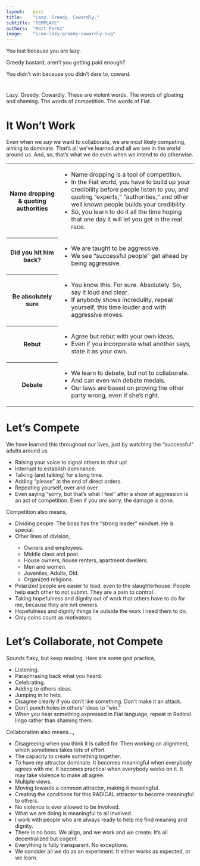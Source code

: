 ```yaml
---
layout:   post
title:    "Lazy. Greedy. Cowardly."
subtitle: "TEMPLATE"
authors:  "Matt Perez"
image:    "icon-lazy-greedy-cowardly.svg"
---
```


<div style="display:none;">
 <p>Lazy. Greedy. Cowardly. These are the words of gloating and  shaming.</p>
</div>

<div class="_center, _citation">
 <p>You lost because you are <span class='_paradigm'>lazy</span>.</p>
 <p><span class='_paradigm'>Greedy</span> bastard, aren&rsquo;t you getting paid enough?</p>
 <p>You didn&rsquo;t win because you didn&rsquo;t dare to, <span class='_paradigm'>coward</span>.</p>
</div>

<h1></h1>
 <p>Lazy. Greedy. Cowardly. These are violent words. The words of gloating and  shaming. The words of competition. The words of <span class='_paradigm'>Fiat.</span></p>

<h1>It Won&rsquo;t Work</h1>
 <p>Even when <em>we say</em> we want to collaborate, we are most likely competing, aiming to dominate. That&rsquo;s all we&rsquo;ve learned and all we see in the world around us. And, so, that&rsquo;s what we do even when we intend to do otherwise.</p>
  <div class='_center'>
   <table class='_h2table'>
    <tr>
     <th>
      <p>Name dropping & quoting authorities</p>
     </th>
    <td>
      <ul>
       <li>Name dropping is a tool of competition.</li>
       <li>In the <span class='_paradigm'>Fiat</span> world, you have to build up your credibility before people listen to you, and quoting &ldquo;experts,&rdquo; &ldquo;authorities,&rdquo; and other well known people builds your credibility.</li>
       <li>So, you learn to do it all the time hoping that one day it will let you get in the real race.</li>
      </ul>
     </td>
    </tr>
    <tr>
     <th>
      <p>Did you hit him back?</p>
     </th>
     <td>
      <ul>
       <li>We are taught to be aggressive.</li>
       <li>We see &ldquo;successful people&rdquo; get ahead by being aggressive.</li>
      </ul>
     </td>
    </tr>
    <tr>
     <th>Be absolutely sure</th>
     <td>
      <ul>
       <li>You know this. For sure. Absolutely. So, say it loud and clear.</li>
       <li>If anybody shows incredulity, repeat yourself, this time louder and with aggressive moves.</li>
      </ul>
     </td>
    </tr>
    <tr>
     <th>
      <p>Rebut</p>
     </th>
     <td>
      <ul>
       <li>Agree but rebut with your own ideas.</li>
       <li>Even if you incorporate what another says, state it as your own.</li>
      </ul>
     </td>
    </tr>
    <tr>
     <th>Debate</th>
     <td>
      <ul>
       <li>We learn to debate, but not to collaborate.</li>
       <li>And can even win debate medals.</li>
       <li>Our laws are based on proving the other party wrong, even if she&rsquo;s right.</li>
      </ul>
     </td>
    </tr>
   </table>
  </div>

<h1>Let&rsquo;s Compete</h1>
 <p>We have learned this throughout our lives, just by watching the &ldquo;successful&rdquo; adults around us.</p>
 <ul>
  <li>Raising your voice to signal others to <span class="_quotespan">shut up!</span></li>
  <li>Interrupt to establish dominance.</li>
  <li>Talking (and talking) for a long time.</li>
  <li>Adding &ldquo;please&rdquo; at the end of direct orders.</li>
  <li>Repeating yourself, over and over.</li>
  <li>Even saying &ldquo;sorry, but that&rsquo;s what I feel&rdquo; after a show of aggression is an act of competition. Even if you <em>are</em> sorry, the damage is done.</li>
 </ul>
 <p>Competition also means,</p>
 <ul>
  <li>Dividing people. The boss has the &ldquo;strong leader&rdquo; mindset. He is special.</li>
  <li>Other lines of division,</li>
   <ul>
    <li>Owners and employees.</li>
    <li>Middle class and poor.</li>
    <li>House owners, house renters, apartment dwellers.</li>
    <li>Men and women.</li>
    <li>Juveniles, Adults, Old.</li>
    <li>Organized religions.</li>
   </ul>
  <li>Polarized people are easier to lead, even to the slaughterhouse. People help each other to not submit. They are a pain to control.</li>
  <li>Taking hopefulness and dignity out of work that others have to do for me, because they are not owners.</li>
  <li>Hopefulness and dignity things lie outside the work I need them to do.</li>
  <li>Only coins count as motivators.</li>
 </ul>

<h1>Let&rsquo;s Collaborate, not Compete</h1>
 <p>Sounds flaky, but keep reading. Here are some god practice,</p>
 <ul>
  <li>Listening.</li>
  <li>Paraphrasing back what you heard.</li>
  <li>Celebrating.</li>
  <li>Adding to others ideas.</li>
  <li>Jumping in to help.</li>
  <li>Disagree clearly if you don&rsquo;t like something. Don&rsquo;t make it an attack.</li>
  <li>Don&rsquo;t punch holes in others&rsquo; ideas to &ldquo;win.&rdquo;</li>
  <li>When you hear something expressed in Fiat language, repeat in Radical lingo rather than shaming them.</li>
 </ul>
 <p>Collaboration also means&hellip;,</p>
 <ul>
  <li>Disagreeing when you think it is called for. Then working on alignment, which sometimes takes lots of effort.</li>
  <li>The capacity to create something together.</li>
  <li>To have my attractor dominate. It becomes meaningful when everybody agrees with me. It becomes practical when everybody works on it. It may take violence to make all agree.</li>
  <li>Multiple views.</li>
  <li>Moving towards a common attractor, making it meaningful.</li>
  <li>Creating the conditions for this RADICAL attractor to become meaningful to others.</li>
  <li>No violence is ever allowed to be involved.</li>
  <li>What we are doing is meaningful to all involved.</li>
  <li>I work with people who are always ready to help me find meaning and dignity.</li>
  <li>There is no boss. We align, and we work and we create. It&rsquo;s all decentralized but cogent.</li>
  <li>Everything is fully transparent. No exceptions.</li>
  <li>We consider all we do as an experiment. It either works as expected, or we learn.</li>
 </ul>